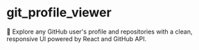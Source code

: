# git_profile_viewer
🚀 Explore any GitHub user's profile and repositories with a clean, responsive UI powered by React and GitHub API.
